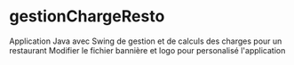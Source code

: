 ﻿# gestionChargeResto
Application Java avec Swing de gestion et de calculs des charges pour un restaurant
Modifier le fichier bannière et logo pour personalisé l'application

